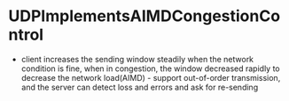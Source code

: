 # UDPImplementsAIMDCongestionControl
- client increases the sending window steadily when the network condition is fine, when in congestion, the window decreased rapidly to decrease the network load(AIMD) - support out-of-order transmission, and the server can detect loss and errors and ask for re-sending
